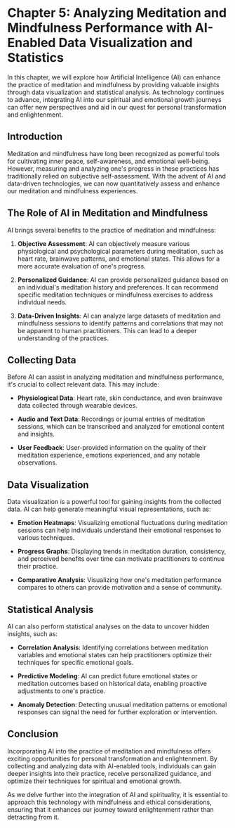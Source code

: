 Chapter 5: Analyzing Meditation and Mindfulness Performance with AI-Enabled Data Visualization and Statistics
=============================================================================================================

In this chapter, we will explore how Artificial Intelligence (AI) can enhance the practice of meditation and mindfulness by providing valuable insights through data visualization and statistical analysis. As technology continues to advance, integrating AI into our spiritual and emotional growth journeys can offer new perspectives and aid in our quest for personal transformation and enlightenment.

Introduction
------------

Meditation and mindfulness have long been recognized as powerful tools for cultivating inner peace, self-awareness, and emotional well-being. However, measuring and analyzing one's progress in these practices has traditionally relied on subjective self-assessment. With the advent of AI and data-driven technologies, we can now quantitatively assess and enhance our meditation and mindfulness experiences.

The Role of AI in Meditation and Mindfulness
--------------------------------------------

AI brings several benefits to the practice of meditation and mindfulness:

1. **Objective Assessment**: AI can objectively measure various physiological and psychological parameters during meditation, such as heart rate, brainwave patterns, and emotional states. This allows for a more accurate evaluation of one's progress.

2. **Personalized Guidance**: AI can provide personalized guidance based on an individual's meditation history and preferences. It can recommend specific meditation techniques or mindfulness exercises to address individual needs.

3. **Data-Driven Insights**: AI can analyze large datasets of meditation and mindfulness sessions to identify patterns and correlations that may not be apparent to human practitioners. This can lead to a deeper understanding of the practices.

Collecting Data
---------------

Before AI can assist in analyzing meditation and mindfulness performance, it's crucial to collect relevant data. This may include:

* **Physiological Data**: Heart rate, skin conductance, and even brainwave data collected through wearable devices.

* **Audio and Text Data**: Recordings or journal entries of meditation sessions, which can be transcribed and analyzed for emotional content and insights.

* **User Feedback**: User-provided information on the quality of their meditation experience, emotions experienced, and any notable observations.

Data Visualization
------------------

Data visualization is a powerful tool for gaining insights from the collected data. AI can help generate meaningful visual representations, such as:

* **Emotion Heatmaps**: Visualizing emotional fluctuations during meditation sessions can help individuals understand their emotional responses to various techniques.

* **Progress Graphs**: Displaying trends in meditation duration, consistency, and perceived benefits over time can motivate practitioners to continue their practice.

* **Comparative Analysis**: Visualizing how one's meditation performance compares to others can provide motivation and a sense of community.

Statistical Analysis
--------------------

AI can also perform statistical analyses on the data to uncover hidden insights, such as:

* **Correlation Analysis**: Identifying correlations between meditation variables and emotional states can help practitioners optimize their techniques for specific emotional goals.

* **Predictive Modeling**: AI can predict future emotional states or meditation outcomes based on historical data, enabling proactive adjustments to one's practice.

* **Anomaly Detection**: Detecting unusual meditation patterns or emotional responses can signal the need for further exploration or intervention.

Conclusion
----------

Incorporating AI into the practice of meditation and mindfulness offers exciting opportunities for personal transformation and enlightenment. By collecting and analyzing data with AI-enabled tools, individuals can gain deeper insights into their practice, receive personalized guidance, and optimize their techniques for spiritual and emotional growth.

As we delve further into the integration of AI and spirituality, it is essential to approach this technology with mindfulness and ethical considerations, ensuring that it enhances our journey toward enlightenment rather than detracting from it.
